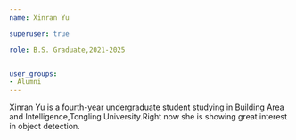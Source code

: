 ```yaml
---
name: Xinran Yu

superuser: true

role: B.S. Graduate,2021-2025


user_groups:
- Alumni
---
```

Xinran Yu is a fourth-year undergraduate student studying in Building Area and Intelligence,Tongling University.Right now she is showing great interest in object detection.